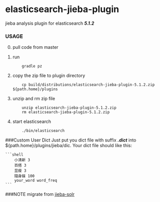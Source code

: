 # elasticsearch-jieba-plugin
jieba analysis plugin for elasticsearch ***5.1.2***


### USAGE
0. pull code from master
1. run

    ```shell
        gradle pz
    ```
2. copy the zip file to plugin directory

    ```shell
        cp build/distributions/elasticsearch-jieba-plugin-5.1.2.zip ${path.home}/plugins
    ```
4. unzip and rm zip file

    ```shell
        unzip elasticsearch-jieba-plugin-5.1.2.zip
        rm elasticsearch-jieba-plugin-5.1.2.zip
    ```
5. start elasticsearch

    ```shell
        ./bin/elasticsearch
    ```


###Custom User Dict
Just put you dict file with suffix ***.dict*** into  ${path.home}/plugins/jieba/dic. Your dict
file should like this:

    ```shell
        小清新 3
        百搭 3
        显瘦 3
        隨身碟 100
        your_word word_freq
    ```

###NOTE
migrate from [jieba-solr](https://github.com/sing1ee/jieba-solr)

